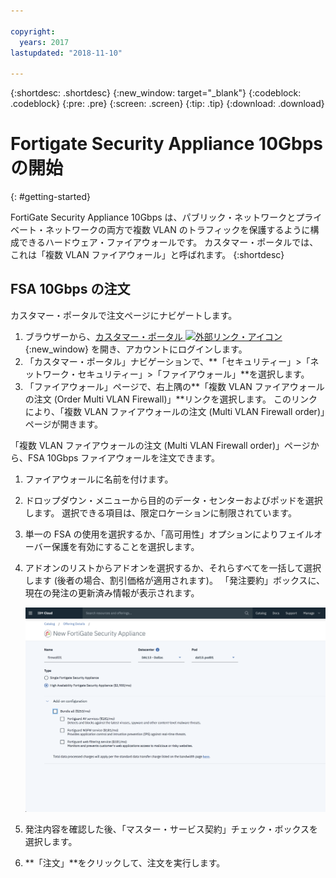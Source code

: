 ```yaml
---

copyright:
  years: 2017
lastupdated: "2018-11-10"

---
```


{:shortdesc: .shortdesc}
{:new_window: target="_blank"}
{:codeblock: .codeblock}
{:pre: .pre}
{:screen: .screen}
{:tip: .tip}
{:download: .download}

# Fortigate Security Appliance 10Gbps の開始
{: #getting-started}

FortiGate Security Appliance 10Gbps は、パブリック・ネットワークとプライベート・ネットワークの両方で複数 VLAN のトラフィックを保護するように構成できるハードウェア・ファイアウォールです。 カスタマー・ポータルでは、これは「複数 VLAN ファイアウォール」と呼ばれます。
{:shortdesc}

## FSA 10Gbps の注文

カスタマー・ポータルで注文ページにナビゲートします。

1. ブラウザーから、[カスタマー・ポータル ![外部リンク・アイコン](../../icons/launch-glyph.svg "外部リンク・アイコン")](https://control.softlayer.com/){:new_window} を開き、アカウントにログインします。
2. 「カスタマー・ポータル」ナビゲーションで、**「セキュリティー」>「ネットワーク・セキュリティー」>「ファイアウォール」**を選択します。
3. 「ファイアウォール」ページで、右上隅の**「複数 VLAN ファイアウォールの注文 (Order Multi VLAN Firewall)」**リンクを選択します。 このリンクにより、「複数 VLAN ファイアウォールの注文 (Multi VLAN Firewall order)」ページが開きます。

「複数 VLAN ファイアウォールの注文 (Multi VLAN Firewall order)」ページから、FSA 10Gbps ファイアウォールを注文できます。

1. ファイアウォールに名前を付けます。
2. ドロップダウン・メニューから目的のデータ・センターおよびポッドを選択します。 選択できる項目は、限定ロケーションに制限されています。
3. 単一の FSA の使用を選択するか、「高可用性」オプションによりフェイルオーバー保護を有効にすることを選択します。
4. アドオンのリストからアドオンを選択するか、それらすべてを一括して選択します (後者の場合、割引価格が適用されます)。 「発注要約」ボックスに、現在の発注の更新済み情報が表示されます。

	<img src="images/ordering.png" alt="描画中" style="width: 600px;"/>

5. 発注内容を確認した後、「マスター・サービス契約」チェック・ボックスを選択します。
6. **「注文」**をクリックして、注文を実行します。
